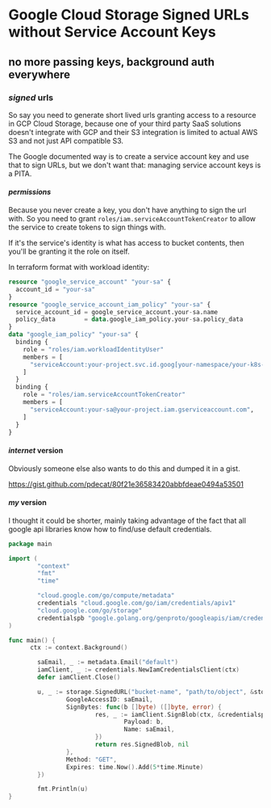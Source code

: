 # Google Cloud Storage Signed URLs without Service Account Keys

## no more passing keys, background auth everywhere


### _signed_ urls

So say you need to generate short lived urls granting access to a resource in GCP Cloud Storage,
because one of your third party SaaS solutions doesn't integrate with GCP
and their S3 integration is limited to actual AWS S3 and not just API compatible S3.

The Google documented way is to create a service account key and use that to sign URLs,
but we don't want that: managing service account keys is a PITA.

#### _permissions_

Because you never create a key,
you don't have anything to sign the url with.
So you need to grant `roles/iam.serviceAccountTokenCreator`
to allow the service to create tokens to sign things with.

If it's the service's identity is what has access to bucket contents,
then you'll be granting it the role on itself.

In terraform format with workload identity:

```terraform
resource "google_service_account" "your-sa" {
  account_id = "your-sa"
}
resource "google_service_account_iam_policy" "your-sa" {
  service_account_id = google_service_account.your-sa.name
  policy_data        = data.google_iam_policy.your-sa.policy_data
}
data "google_iam_policy" "your-sa" {
  binding {
    role = "roles/iam.workloadIdentityUser"
    members = [
      "serviceAccount:your-project.svc.id.goog[your-namespace/your-k8s-sa]",
    ]
  }
  binding {
    role = "roles/iam.serviceAccountTokenCreator"
    members = [
      "serviceAccount:your-sa@your-project.iam.gserviceaccount.com",
    ]
  }
}
```

#### _internet_ version

Obviously someone else also wants to do this and dumped it in a gist.

https://gist.github.com/pdecat/80f21e36583420abbfdeae0494a53501

#### _my_ version

I thought it could be shorter,
mainly taking advantage of the fact that all google api libraries know how to find/use default credentials.

```go
package main

import (
        "context"
        "fmt"
        "time"

        "cloud.google.com/go/compute/metadata"
        credentials "cloud.google.com/go/iam/credentials/apiv1"
        "cloud.google.com/go/storage"
        credentialspb "google.golang.org/genproto/googleapis/iam/credentials/v1"
)

func main() {
      ctx := context.Background()

        saEmail, _ := metadata.Email("default")
        iamClient, _ := credentials.NewIamCredentialsClient(ctx)
        defer iamClient.Close()

        u, _ := storage.SignedURL("bucket-name", "path/to/object", &storage.SignedURLOptions{
                GoogleAccessID: saEmail,
                SignBytes: func(b []byte) ([]byte, error) {
                        res, _ := iamClient.SignBlob(ctx, &credentialspb.SignBlobRequest{
                                Payload: b,
                                Name: saEmail,
                        })
                        return res.SignedBlob, nil
                },
                Method: "GET",
                Expires: time.Now().Add(5*time.Minute)
        })

        fmt.Println(u)
}
```
